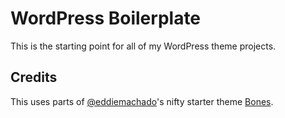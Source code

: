 # WordPress Boilerplate

This is the starting point for all of my WordPress theme projects.

## Credits

This uses parts of [@eddiemachado](http://twitter.com/eddiemachado)'s nifty starter theme [Bones](http://themble.com/bones).